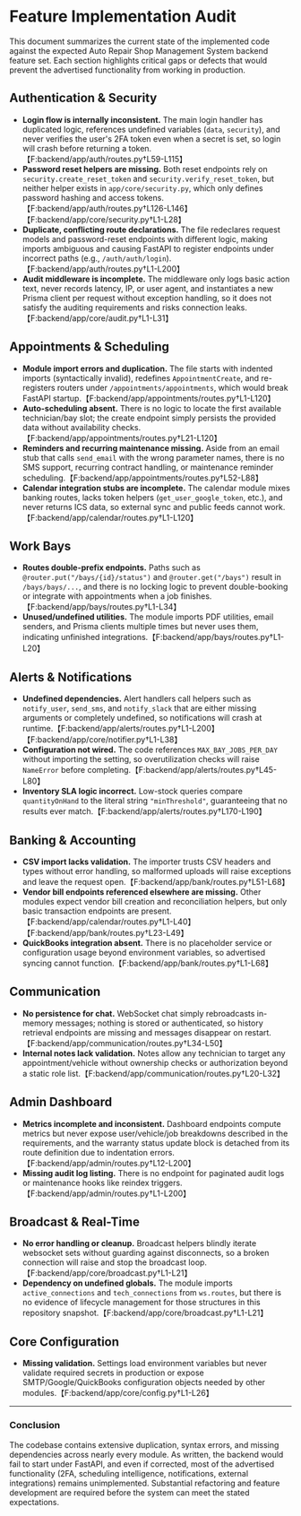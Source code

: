 # Feature Implementation Audit

This document summarizes the current state of the implemented code against the expected Auto Repair Shop Management System backend feature set. Each section highlights critical gaps or defects that would prevent the advertised functionality from working in production.

## Authentication & Security

* **Login flow is internally inconsistent.** The main login handler has duplicated logic, references undefined variables (`data`, `security`), and never verifies the user's 2FA token even when a secret is set, so login will crash before returning a token.【F:backend/app/auth/routes.py†L59-L115】
* **Password reset helpers are missing.** Both reset endpoints rely on `security.create_reset_token` and `security.verify_reset_token`, but neither helper exists in `app/core/security.py`, which only defines password hashing and access tokens.【F:backend/app/auth/routes.py†L126-L146】【F:backend/app/core/security.py†L1-L28】
* **Duplicate, conflicting route declarations.** The file redeclares request models and password-reset endpoints with different logic, making imports ambiguous and causing FastAPI to register endpoints under incorrect paths (e.g., `/auth/auth/login`).【F:backend/app/auth/routes.py†L1-L200】
* **Audit middleware is incomplete.** The middleware only logs basic action text, never records latency, IP, or user agent, and instantiates a new Prisma client per request without exception handling, so it does not satisfy the auditing requirements and risks connection leaks.【F:backend/app/core/audit.py†L1-L31】

## Appointments & Scheduling

* **Module import errors and duplication.** The file starts with indented imports (syntactically invalid), redefines `AppointmentCreate`, and re-registers routers under `/appointments/appointments`, which would break FastAPI startup.【F:backend/app/appointments/routes.py†L1-L120】
* **Auto-scheduling absent.** There is no logic to locate the first available technician/bay slot; the create endpoint simply persists the provided data without availability checks.【F:backend/app/appointments/routes.py†L21-L120】
* **Reminders and recurring maintenance missing.** Aside from an email stub that calls `send_email` with the wrong parameter names, there is no SMS support, recurring contract handling, or maintenance reminder scheduling.【F:backend/app/appointments/routes.py†L52-L88】
* **Calendar integration stubs are incomplete.** The calendar module mixes banking routes, lacks token helpers (`get_user_google_token`, etc.), and never returns ICS data, so external sync and public feeds cannot work.【F:backend/app/calendar/routes.py†L1-L120】

## Work Bays

* **Routes double-prefix endpoints.** Paths such as `@router.put("/bays/{id}/status")` and `@router.get("/bays")` result in `/bays/bays/...`, and there is no locking logic to prevent double-booking or integrate with appointments when a job finishes.【F:backend/app/bays/routes.py†L1-L34】
* **Unused/undefined utilities.** The module imports PDF utilities, email senders, and Prisma clients multiple times but never uses them, indicating unfinished integrations.【F:backend/app/bays/routes.py†L1-L20】

## Alerts & Notifications

* **Undefined dependencies.** Alert handlers call helpers such as `notify_user`, `send_sms`, and `notify_slack` that are either missing arguments or completely undefined, so notifications will crash at runtime.【F:backend/app/alerts/routes.py†L1-L200】【F:backend/app/core/notifier.py†L1-L38】
* **Configuration not wired.** The code references `MAX_BAY_JOBS_PER_DAY` without importing the setting, so overutilization checks will raise `NameError` before completing.【F:backend/app/alerts/routes.py†L45-L80】
* **Inventory SLA logic incorrect.** Low-stock queries compare `quantityOnHand` to the literal string `"minThreshold"`, guaranteeing that no results ever match.【F:backend/app/alerts/routes.py†L170-L190】

## Banking & Accounting

* **CSV import lacks validation.** The importer trusts CSV headers and types without error handling, so malformed uploads will raise exceptions and leave the request open.【F:backend/app/bank/routes.py†L51-L68】
* **Vendor bill endpoints referenced elsewhere are missing.** Other modules expect vendor bill creation and reconciliation helpers, but only basic transaction endpoints are present.【F:backend/app/calendar/routes.py†L1-L40】【F:backend/app/bank/routes.py†L23-L49】
* **QuickBooks integration absent.** There is no placeholder service or configuration usage beyond environment variables, so advertised syncing cannot function.【F:backend/app/bank/routes.py†L1-L68】

## Communication

* **No persistence for chat.** WebSocket chat simply rebroadcasts in-memory messages; nothing is stored or authenticated, so history retrieval endpoints are missing and messages disappear on restart.【F:backend/app/communication/routes.py†L34-L50】
* **Internal notes lack validation.** Notes allow any technician to target any appointment/vehicle without ownership checks or authorization beyond a static role list.【F:backend/app/communication/routes.py†L20-L32】

## Admin Dashboard

* **Metrics incomplete and inconsistent.** Dashboard endpoints compute metrics but never expose user/vehicle/job breakdowns described in the requirements, and the warranty status update block is detached from its route definition due to indentation errors.【F:backend/app/admin/routes.py†L12-L200】
* **Missing audit log listing.** There is no endpoint for paginated audit logs or maintenance hooks like reindex triggers.【F:backend/app/admin/routes.py†L1-L200】

## Broadcast & Real-Time

* **No error handling or cleanup.** Broadcast helpers blindly iterate websocket sets without guarding against disconnects, so a broken connection will raise and stop the broadcast loop.【F:backend/app/core/broadcast.py†L1-L21】
* **Dependency on undefined globals.** The module imports `active_connections` and `tech_connections` from `ws.routes`, but there is no evidence of lifecycle management for those structures in this repository snapshot.【F:backend/app/core/broadcast.py†L1-L21】

## Core Configuration

* **Missing validation.** Settings load environment variables but never validate required secrets in production or expose SMTP/Google/QuickBooks configuration objects needed by other modules.【F:backend/app/core/config.py†L1-L26】

---

### Conclusion
The codebase contains extensive duplication, syntax errors, and missing dependencies across nearly every module. As written, the backend would fail to start under FastAPI, and even if corrected, most of the advertised functionality (2FA, scheduling intelligence, notifications, external integrations) remains unimplemented. Substantial refactoring and feature development are required before the system can meet the stated expectations.
